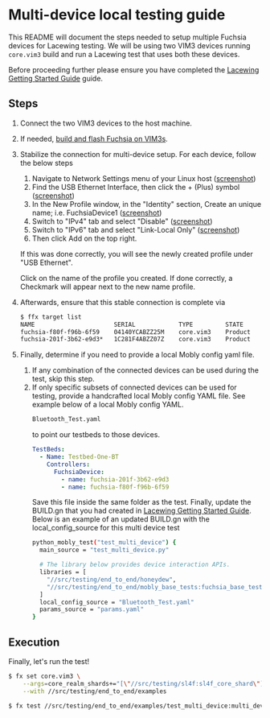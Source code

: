 # Multi-device local testing guide

This README will document the steps needed to setup multiple Fuchsia devices for
Lacewing testing. We will be using two VIM3 devices running `core.vim3` build
and run a Lacewing test that uses both these devices.

Before proceeding further please ensure you have completed the
[Lacewing Getting Started Guide] guide.

## Steps

1. Connect the two VIM3 devices to the host machine.

2. If needed, [build and flash Fuchsia on VIM3s](https://fuchsia.dev/fuchsia-src/development/hardware/khadas-vim3).

3. Stabilize the connection for multi-device setup. For each device, follow the
   below steps
    1. Navigate to Network Settings menu of your Linux host
       ([screenshot](../images/multi_device_4a.png))
    2. Find the USB Ethernet Interface, then click the + (Plus) symbol
       ([screenshot](../images/multi_device_4b.png))
    3. In the New Profile window, in the "Identity" section, Create an unique name; i.e. FuchsiaDevice1
       ([screenshot](../images/multi_device_4c.png))
    4. Switch to "IPv4" tab and select "Disable"
       ([screenshot](../images/multi_device_4d.png))
    5. Switch to "IPv6" tab and select "Link-Local Only"
       ([screenshot](../images/multi_device_4e.png))
    6. Then click Add on the top right.

    If this was done correctly, you will see the newly created profile under
    "USB Ethernet".

    Click on the name of the profile you created. If done correctly, a Checkmark
    will appear next to the new name profile.

4. Afterwards, ensure that this stable connection is complete via
    ```sh
    $ ffx target list
    NAME                      SERIAL            TYPE         STATE      ADDRS/IP                                       RCS
    fuchsia-f80f-f96b-6f59    04140YCABZZ25M    core.vim3    Product    [fe80::4a9c:d65:1e95:999e%enxf80ff96b6f58]     Y
    fuchsia-201f-3b62-e9d3*   1C281F4ABZZ07Z    core.vim3    Product    [fe80::f02f:c160:bfbf:3690%enx201f3b62e9d2]    Y
    ```

5. Finally, determine if you need to provide a local Mobly config yaml file.
    1. If any combination of the connected devices can be used during the test,
       skip this step.
    2. If only specific subsets of connected devices can be used for testing,
       provide a handcrafted local Mobly config YAML file.
       See example below of a local Mobly config YAML.
        ```sh
        Bluetooth_Test.yaml
        ```
        to point our testbeds to those devices.
        ```yaml
        TestBeds:
          - Name: Testbed-One-BT
            Controllers:
              FuchsiaDevice:
                - name: fuchsia-201f-3b62-e9d3
                - name: fuchsia-f80f-f96b-6f59
        ```
        Save this file inside the same folder as the test.
        Finally, update the BUILD.gn that you had created in
        [Lacewing Getting Started Guide]. Below is an example of an updated
        BUILD.gn with the local_config_source for this multi device test
        ```sh
        python_mobly_test("test_multi_device") {
          main_source = "test_multi_device.py"

          # The library below provides device interaction APIs.
          libraries = [
            "//src/testing/end_to_end/honeydew",
            "//src/testing/end_to_end/mobly_base_tests:fuchsia_base_test",
          ]
          local_config_source = "Bluetooth_Test.yaml"
          params_source = "params.yaml"
        }
        ```

## Execution

Finally, let's run the test!
```sh
$ fx set core.vim3 \
    --args=core_realm_shards+="[\"//src/testing/sl4f:sl4f_core_shard\"]" \
    --with //src/testing/end_to_end/examples

$ fx test //src/testing/end_to_end/examples/test_multi_device:multi_device_test_sl4f --e2e --output
```

[Lacewing Getting Started Guide]: ../../README.md#getting-started-30-mins
